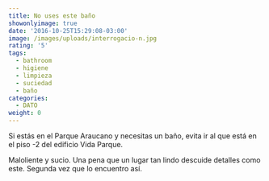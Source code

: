 ```yaml
---
title: No uses este baño
showonlyimage: true
date: '2016-10-25T15:29:08-03:00'
image: /images/uploads/interrogacio-n.jpg
rating: '5'
tags:
  - bathroom
  - higiene
  - limpieza
  - suciedad
  - baño
categories:
  - DATO
weight: 0
---
```

Si estás en el Parque Araucano y necesitas un baño, evita ir al que está en el piso -2 del edificio Vida Parque. 

Maloliente y sucio. Una pena que un lugar tan lindo descuide detalles como este. Segunda vez que lo encuentro así.
